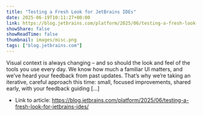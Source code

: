 ```yaml
---
title: "Testing a Fresh Look for JetBrains IDEs"
date: 2025-06-19T10:11:27+00:00
link: https://blog.jetbrains.com/platform/2025/06/testing-a-fresh-look-for-jetbrains-ides/
showShare: false
showReadTime: false
thumbnail: images/misc.png
tags: ["blog.jetbrains.com"]
---
```

Visual context is always changing – and so should the look and feel of the tools you use every day. We know how much a familiar UI matters, and we’ve heard your feedback from past updates. That’s why we’re taking an iterative, careful approach this time: small, focused improvements, shared early, with your feedback guiding […]

- Link to article: https://blog.jetbrains.com/platform/2025/06/testing-a-fresh-look-for-jetbrains-ides/